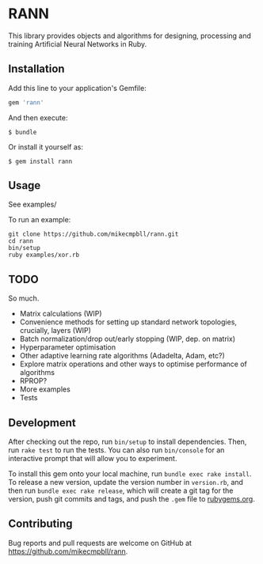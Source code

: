 # RANN

This library provides objects and algorithms for designing, processing and
training Artificial Neural Networks in Ruby.

## Installation

Add this line to your application's Gemfile:

```ruby
gem 'rann'
```

And then execute:

    $ bundle

Or install it yourself as:

    $ gem install rann

## Usage

See examples/

To run an example:

```
git clone https://github.com/mikecmpbll/rann.git
cd rann
bin/setup
ruby examples/xor.rb
```

## TODO

So much.

- Matrix calculations (WIP)
- Convenience methods for setting up standard network topologies, crucially,
  layers (WIP)
- Batch normalization/drop out/early stopping (WIP, dep. on matrix)
- Hyperparameter optimisation
- Other adaptive learning rate algorithms (Adadelta, Adam, etc?)
- Explore matrix operations and other ways to optimise performance of algorithms
- RPROP?
- More examples
- Tests

## Development

After checking out the repo, run `bin/setup` to install dependencies. Then, run `rake test` to run the tests. You can also run `bin/console` for an interactive prompt that will allow you to experiment.

To install this gem onto your local machine, run `bundle exec rake install`. To release a new version, update the version number in `version.rb`, and then run `bundle exec rake release`, which will create a git tag for the version, push git commits and tags, and push the `.gem` file to [rubygems.org](https://rubygems.org).

## Contributing

Bug reports and pull requests are welcome on GitHub at https://github.com/mikecmpbll/rann.
